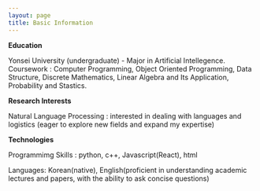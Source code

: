 ```yaml
---
layout: page
title: Basic Information
---
```








**Education** 


Yonsei University (undergraduate) - Major in Artificial Intellegence.
Coursework : Computer Programming, Object Oriented Programming, Data Structure, Discrete Mathematics, 
Linear Algebra and Its Application, Probability and Stastics.







**Research Interests**


Natural Language Processing : interested in dealing with languages and logistics
(eager to explore new fields and expand my expertise)







**Technologies**


Programmimg Skills : python, c++, Javascript(React), html

Languages: Korean(native), English(proficient in understanding academic lectures and papers, with the ability to ask concise questions)